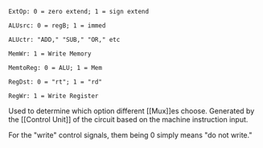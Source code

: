 ```
ExtOp: 0 = zero extend; 1 = sign extend

ALUsrc: 0 = regB; 1 = immed

ALUctr: "ADD," "SUB," "OR," etc

MemWr: 1 = Write Memory

MemtoReg: 0 = ALU; 1 = Mem

RegDst: 0 = "rt"; 1 = "rd"

RegWr: 1 = Write Register
```
Used to determine which option different [[Mux]]es choose.
Generated by the [[Control Unit]] of the circuit based on the machine instruction input.

For the "write" control signals, them being 0 simply means "do not write."